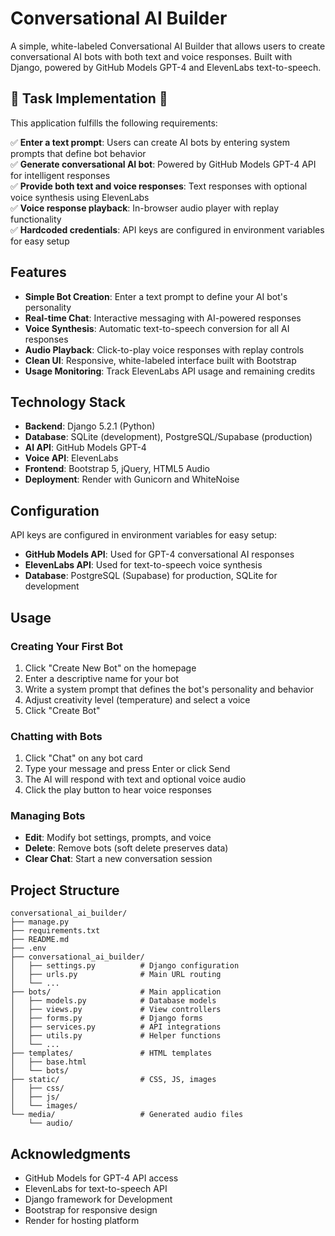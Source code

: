 # Conversational AI Builder

A simple, white-labeled Conversational AI Builder that allows users to create conversational AI bots with both text and voice responses. Built with Django, powered by GitHub Models GPT-4 and ElevenLabs text-to-speech.

## 🔹 Task Implementation 🔹

This application fulfills the following requirements:

✅ **Enter a text prompt**: Users can create AI bots by entering system prompts that define bot behavior  <br> 
✅ **Generate conversational AI bot**: Powered by GitHub Models GPT-4 API for intelligent responses <br> 
✅ **Provide both text and voice responses**: Text responses with optional voice synthesis using ElevenLabs <br> 
✅ **Voice response playback**: In-browser audio player with replay functionality <br> 
✅ **Hardcoded credentials**: API keys are configured in environment variables for easy setup <br> 

## Features

- **Simple Bot Creation**: Enter a text prompt to define your AI bot's personality
- **Real-time Chat**: Interactive messaging with AI-powered responses
- **Voice Synthesis**: Automatic text-to-speech conversion for all AI responses
- **Audio Playback**: Click-to-play voice responses with replay controls
- **Clean UI**: Responsive, white-labeled interface built with Bootstrap
- **Usage Monitoring**: Track ElevenLabs API usage and remaining credits

## Technology Stack

- **Backend**: Django 5.2.1 (Python)
- **Database**: SQLite (development), PostgreSQL/Supabase (production)
- **AI API**: GitHub Models GPT-4
- **Voice API**: ElevenLabs
- **Frontend**: Bootstrap 5, jQuery, HTML5 Audio
- **Deployment**: Render with Gunicorn and WhiteNoise

## Configuration

API keys are configured in environment variables for easy setup:

- **GitHub Models API**: Used for GPT-4 conversational AI responses
- **ElevenLabs API**: Used for text-to-speech voice synthesis
- **Database**: PostgreSQL (Supabase) for production, SQLite for development

## Usage

### Creating Your First Bot

1. Click "Create New Bot" on the homepage
2. Enter a descriptive name for your bot
3. Write a system prompt that defines the bot's personality and behavior
4. Adjust creativity level (temperature) and select a voice
5. Click "Create Bot"

### Chatting with Bots

1. Click "Chat" on any bot card
2. Type your message and press Enter or click Send
3. The AI will respond with text and optional voice audio
4. Click the play button to hear voice responses

### Managing Bots

- **Edit**: Modify bot settings, prompts, and voice
- **Delete**: Remove bots (soft delete preserves data)
- **Clear Chat**: Start a new conversation session

## Project Structure

```
conversational_ai_builder/
├── manage.py
├── requirements.txt
├── README.md
├── .env
├── conversational_ai_builder/
│   ├── settings.py          # Django configuration
│   ├── urls.py              # Main URL routing
│   └── ...
├── bots/                    # Main application
│   ├── models.py            # Database models
│   ├── views.py             # View controllers
│   ├── forms.py             # Django forms
│   ├── services.py          # API integrations
│   ├── utils.py             # Helper functions
│   └── ...
├── templates/               # HTML templates
│   ├── base.html
│   └── bots/
├── static/                  # CSS, JS, images
│   ├── css/
│   ├── js/
│   └── images/
└── media/                   # Generated audio files
    └── audio/
```




## Acknowledgments

- GitHub Models for GPT-4 API access
- ElevenLabs for text-to-speech API
- Django framework for Development
- Bootstrap for responsive design
- Render for hosting platform
